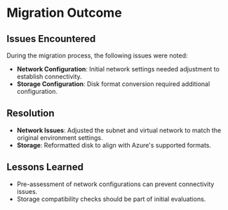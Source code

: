 
# Migration Outcome

## Issues Encountered
During the migration process, the following issues were noted:
- **Network Configuration**: Initial network settings needed adjustment to establish connectivity.
- **Storage Configuration**: Disk format conversion required additional configuration.

## Resolution
- **Network Issues**: Adjusted the subnet and virtual network to match the original environment settings.
- **Storage**: Reformatted disk to align with Azure's supported formats.

## Lessons Learned
- Pre-assessment of network configurations can prevent connectivity issues.
- Storage compatibility checks should be part of initial evaluations.
